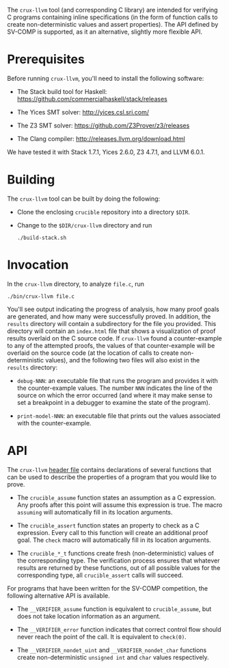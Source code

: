 The `crux-llvm` tool (and corresponding C library) are intended for
verifying C programs containing inline specifications (in the form of
function calls to create non-deterministic values and assert
properties). The API defined by SV-COMP is supported, as it an
alternative, slightly more flexible API.

# Prerequisites

Before running `crux-llvm`, you'll need to install the following
software:

* The Stack build tool for Haskell:
  <https://github.com/commercialhaskell/stack/releases>

* The Yices SMT solver: <http://yices.csl.sri.com/>

* The Z3 SMT solver: <https://github.com/Z3Prover/z3/releases>

* The Clang compiler: <http://releases.llvm.org/download.html>

We have tested it with Stack 1.7.1, Yices 2.6.0, Z3 4.7.1, and LLVM 6.0.1.

# Building

The `crux-llvm` tool can be built by doing the following:

* Clone the enclosing `crucible` repository into a directory `$DIR`.

* Change to the `$DIR/crux-llvm` directory and run

  `./build-stack.sh`

# Invocation

In the `crux-llvm` directory, to analyze `file.c`, run

    ./bin/crux-llvm file.c

You'll see output indicating the progress of analysis, how many proof
goals are generated, and how many were successfully proved. In addition,
the `results` directory will contain a subdirectory for the file you
provided. This directory will contain an `index.html` file that shows a
visualization of proof results overlaid on the C source code. If
`crux-llvm` found a counter-example to any of the attempted proofs, the
values of that counter-example will be overlaid on the source code (at
the location of calls to create non-deterministic values), and the
following two files will also exist in the `results` directory:

* `debug-NNN`: an executable file that runs the program and provides it
with the counter-example values. The number `NNN` indicates the line
of the source on which the error occurred (and where it may make
sense to set a breakpoint in a debugger to examine the state of the
program).

* `print-model-NNN`: an executable file that prints out the values
associated with the counter-example.

# API

The `crux-llvm` [header file](c-src/includes/crucible.h) contains
declarations of several functions that can be used to describe the
properties of a program that you would like to prove.

* The `crucible_assume` function states an assumption as a C
expression. Any proofs after this point will assume this expression
is true. The macro `assuming` will automatically fill in its location
arguments.

* The `crucible_assert` function states an property to check as a C
expression. Every call to this function will create an additional
proof goal. The `check` macro will automatically fill in its location
arguments.

* The `crucible_*_t` functions create fresh (non-deterministic) values
of the corresponding type. The verification process ensures that
whatever results are returned by these functions, out of all possible
values for the corresponding type, all `crucible_assert` calls will
succeed.

For programs that have been written for the SV-COMP competition, the
following alternative API is available.

* The `__VERIFIER_assume` function is equivalent to `crucible_assume`,
but does not take location information as an argument.

* The `__VERIFIER_error` function indicates that correct control flow
should never reach the point of the call. It is equivalent to
`check(0)`.

* The `__VERIFIER_nondet_uint` and `__VERIFIER_nondet_char` functions
create non-deterministic `unsigned int` and `char` values
respectively.

